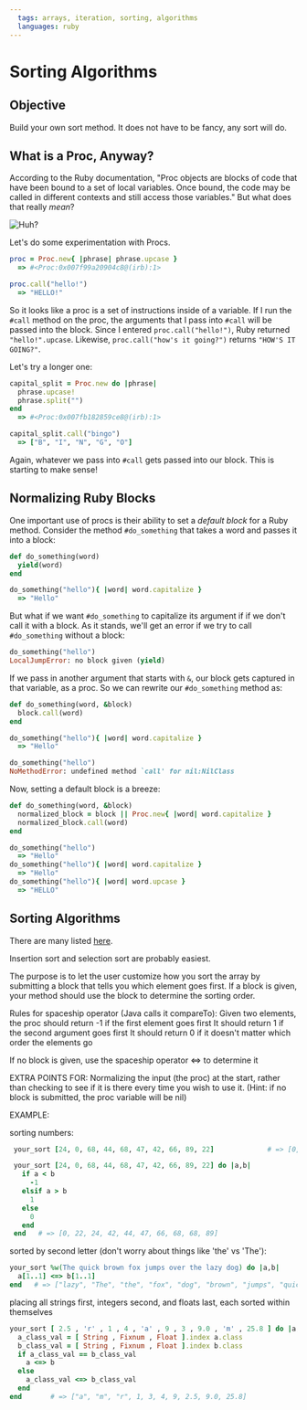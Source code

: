 ```yaml
---
  tags: arrays, iteration, sorting, algorithms
  languages: ruby
---
```


# Sorting Algorithms

## Objective

Build your own sort method. It does not have to be fancy, any sort will do.

## What is a Proc, Anyway?

According to the Ruby documentation, "Proc objects are blocks of code that have been bound to a set of local variables. Once bound, the code may be called in different contexts and still access those variables." But what does that really _mean_?

![Huh?](http://media.giphy.com/media/zkSFsZpQMZuG4/giphy.gif)

Let's do some experimentation with Procs.

```ruby
proc = Proc.new{ |phrase| phrase.upcase }
  => #<Proc:0x007f99a20904c8@(irb):1> 

proc.call("hello!")
  => "HELLO!"
```

So it looks like a proc is a set of instructions inside of a variable. If I run the `#call` method on the proc, the arguments that I pass into `#call` will be passed into the block. Since I entered `proc.call("hello!")`, Ruby returned `"hello!".upcase`. Likewise, `proc.call("how's it going?")` returns `"HOW'S IT GOING?"`.

Let's try a longer one:

```ruby
capital_split = Proc.new do |phrase|
  phrase.upcase!
  phrase.split("")
end
  => #<Proc:0x007fb182859ce8@(irb):1>

capital_split.call("bingo")
  => ["B", "I", "N", "G", "O"]
```

Again, whatever we pass into `#call` gets passed into our block. This is starting to make sense!

## Normalizing Ruby Blocks

One important use of procs is their ability to set a *default block* for a Ruby method. Consider the method `#do_something` that takes a word and passes it into a block:

```ruby
def do_something(word)
  yield(word)
end

do_something("hello"){ |word| word.capitalize }
  => "Hello" 
```

But what if we want `#do_something` to capitalize its argument if if we don't call it with a block. As it stands, we'll get an error if we try to call `#do_something` without a block:

```ruby
do_something("hello")
LocalJumpError: no block given (yield)
```

If we pass in another argument that starts with `&`, our block gets captured in that variable, as a proc. So we can rewrite our `#do_something` method as:

```ruby
def do_something(word, &block)
  block.call(word)
end

do_something("hello"){ |word| word.capitalize }
  => "Hello"

do_something("hello")
NoMethodError: undefined method `call' for nil:NilClass
```

Now, setting a default block is a breeze:

```ruby
def do_something(word, &block)
  normalized_block = block || Proc.new{ |word| word.capitalize }
  normalized_block.call(word)
end

do_something("hello")
  => "Hello" 
do_something("hello"){ |word| word.capitalize }
  => "Hello" 
do_something("hello"){ |word| word.upcase }
  => "HELLO"
```

## Sorting Algorithms

There are many listed [here](http://en.wikipedia.org/wiki/Sorting_algorithm#Summaries_of_popular_sorting_algorithms).
 
Insertion sort and selection sort are probably easiest.

The purpose is to let the user customize how you sort the array by submitting a block that tells you which
element goes first. If a block is given, your method should use the block to determine the sorting order.
 
Rules for spaceship operator (Java calls it compareTo):
  Given two elements, the proc should return -1 if the first element goes first
  It should return 1 if the second argument goes first
  It should return 0 if it doesn't matter which order the elements go

If no block is given, use the spaceship operator <=> to determine it

EXTRA POINTS FOR:
   Normalizing the input (the proc) at the start, rather than checking to see if it is there every time
   you wish to use it. (Hint: if no block is submitted, the proc variable will be nil)


 EXAMPLE: 

 sorting numbers:
```ruby
 your_sort [24, 0, 68, 44, 68, 47, 42, 66, 89, 22]             # => [0, 22, 24, 42, 44, 47, 66, 68, 68, 89]

 your_sort [24, 0, 68, 44, 68, 47, 42, 66, 89, 22] do |a,b|
   if a < b
     -1
   elsif a > b
     1
   else
     0
   end
 end   # => [0, 22, 24, 42, 44, 47, 66, 68, 68, 89]
```
 
 sorted by second letter (don't worry about things like 'the' vs 'The'):
 ```ruby
 your_sort %w(The quick brown fox jumps over the lazy dog) do |a,b|
   a[1..1] <=> b[1..1]
 end   # => ["lazy", "The", "the", "fox", "dog", "brown", "jumps", "quick", "over"]
```
 
 placing all strings first, integers second, and floats last, each sorted within themselves
 ```ruby
 your_sort [ 2.5 , 'r' , 1 , 4 , 'a' , 9 , 3 , 9.0 , 'm' , 25.8 ] do |a,b|
   a_class_val = [ String , Fixnum , Float ].index a.class
   b_class_val = [ String , Fixnum , Float ].index b.class
   if a_class_val == b_class_val
     a <=> b
   else
     a_class_val <=> b_class_val
   end
 end       # => ["a", "m", "r", 1, 3, 4, 9, 2.5, 9.0, 25.8]
```


